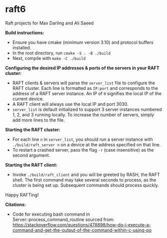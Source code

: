 # raft6
Raft projects for Max Darling and Ali Saeed

**Build instructions:**
- Ensure you have cmake (minimum version 3.10) and protocol buffers installed.
- In the root directory, run `cmake -S . -B ./build`
- Next, compile with `make -C ./build`

**Configuring the desired IP addresses & ports of the servers in your RAFT cluster:**
- RAFT clients & servers will parse the `server_list` file to configure the RAFT cluster. Each line is formatted as `IP:port` and corresponds to the address of a RAFT server instance. An IP of `0` signifies the local IP of the current device. 
- A RAFT client will always use the local IP and port 3030.
- `server_list` is default initialized to support 3 server instances numbered 1, 2, and 3 running locally. To increase the number of servers, simply add more lines to the file.

**Starting the RAFT cluster:**
- For each line `n` in `server_list`, you should run a server instance with `./build/raft_server n` on a device at the address specified on that line.
- To restart a crashed server, pass the flag `-r` (case insensitive) as the second argument.

**Starting the RAFT client:**
- Invoke `./build/raft_client` and you will be greeted by RASH, the RAFT shell. The first command may take several seconds to process, as the cluster is being set up. Subsequent commands should process quickly.

Happy RAFTing!

**Citations:**
- Code for executing bash command in Server::process_command_routine sourced from: 
https://stackoverflow.com/questions/478898/how-do-i-execute-a-command-and-get-the-output-of-the-command-within-c-using-po
